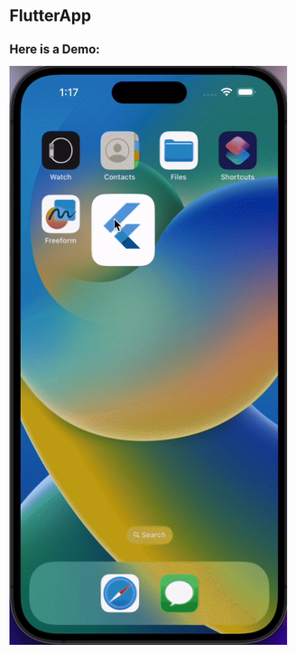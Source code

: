 # FlutterApp

## Here is a Demo:
![Demo File](https://github.com/AlvinlolZ/FlutterApp/blob/main/demo/ezgif.com-video-to-gif.gif)
